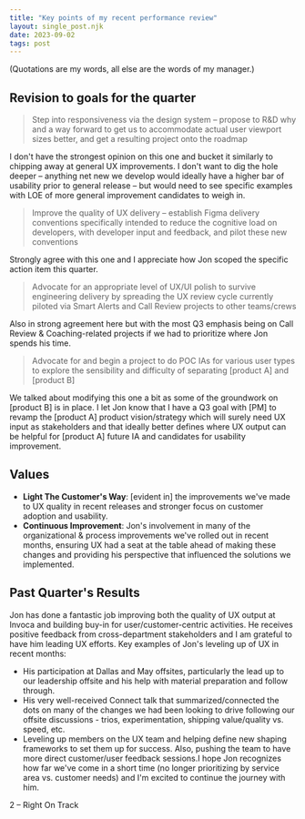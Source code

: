```yaml
---
title: "Key points of my recent performance review"
layout: single_post.njk
date: 2023-09-02
tags: post
---
```


(Quotations are my words, all else are the words of my manager.)

## Revision to goals for the quarter

> Step into responsiveness via the design system – propose to R&D why and a way forward to get us to accommodate actual user viewport sizes better, and get a resulting project onto the roadmap

I don't have the strongest opinion on this one and bucket it similarly to chipping away at general UX improvements. I don't want to dig the hole deeper – anything net new we develop would ideally have a higher bar of usability prior to general release – but would need to see specific examples with LOE of more general improvement candidates to weigh in.

> Improve the quality of UX delivery – establish Figma delivery conventions specifically intended to reduce the cognitive load on developers, with developer input and feedback, and pilot these new conventions

Strongly agree with this one and I appreciate how Jon scoped the specific action item this quarter.

> Advocate for an appropriate level of UX/UI polish to survive engineering delivery by spreading the UX review cycle currently piloted via Smart Alerts and Call Review projects to other teams/crews

Also in strong agreement here but with the most Q3 emphasis being on Call Review & Coaching-related projects if we had to prioritize where Jon spends his time.

> Advocate for and begin a project to do POC IAs for various user types to explore the sensibility and difficulty of separating \[product A\] and \[product B\]

We talked about modifying this one a bit as some of the groundwork on \[product B\] is in place. I let Jon know that I have a Q3 goal with \[PM\] to revamp the \[product A\] product vision/strategy which will surely need UX input as stakeholders and that ideally better defines where UX output can be helpful for \[product A\] future IA and candidates for usability improvement.​

## Values
- **Light The Customer's Way**: \[evident in\] the improvements we've made to UX quality in recent releases and stronger focus on customer adoption and usability.
- **Continuous Improvement**: Jon's involvement in many of the organizational & process improvements we've rolled out in recent months, ensuring UX had a seat at the table ahead of making these changes and providing his perspective that influenced the solutions we implemented.​

## Past Quarter's Results

Jon has done a fantastic job improving both the quality of UX output at Invoca and building buy-in for user/customer-centric activities. He receives positive feedback from cross-department stakeholders and I am grateful to have him leading UX efforts. Key examples of Jon's leveling up of UX in recent months:
- His participation at Dallas and May offsites, particularly the lead up to our leadership offsite and his help with material preparation and follow through.
- His very well-received Connect talk that summarized/connected the dots on many of the changes we had been looking to drive following our offsite discussions - trios, experimentation, shipping value/quality vs. speed, etc.
- Leveling up members on the UX team and helping define new shaping frameworks to set them up for success. Also, pushing the team to have more direct customer/user feedback sessions.I hope Jon recognizes how far we've come in a short time (no longer prioritizing by service area vs. customer needs) and I'm excited to continue the journey with him.

​2 – Right On Track
